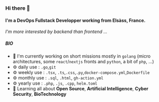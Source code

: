 ### Hi there 👋

#### I'm a DevOps Fullstack Developper working from Elsàss, France.
*I'm more interested by backend than frontend ...*

##### BIO

- 🏢 I'm currently working on short missions mostly in `golang` (micro architectures, some `react`/`nextjs` fronts and `python`, a bit of `php`, ...)
- ⚙️ daily use : `.go`,`git`
- ⚙️ weekly use : `.tsx`, `.ts`,`.css`,`.py`,`docker-compose.yml`,`Dockerfile`
- ⚙️ monthly use : `.sql`, `.html`, `gh-action.yml`
- ⚙️ yearly use : `.php`, `.js`, `.cpp`, `helm.toml`
- 🌱 Learning all about **Open Source**, **Artificial Intelligence**, **Cyber Security**, **BioTechnology**
